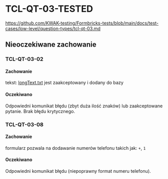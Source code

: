 # TCL-QT-03-TESTED

https://github.com/KWAK-testing/Formbricks-tests/blob/main/docs/test-cases/low-level/question-types/tcl-qt-03.md

## Nieoczekiwane zachowanie

### TCL-QT-03-02 
#### Zachowanie
tekst: [longText.txt](https://github.com/KWAK-testing/Formbricks-tests/blob/main/docs/test-cases/low-level/question-types/assets/longText.txt) jest zaakceptowany i dodany do bazy
#### Oczekiwano
Odpowiedni komunikat błędu (zbyt duża ilość znaków) lub zaakceptowane pytanie. Brak błędu krytycznego.
### TCL-QT-03-08
#### Zachowanie
formularz pozwala na dodawanie numerów telefonu takich jak: `+`, `1`
#### Oczekiwano
Odpowiedni komunikat błędu (niepoprawny format numeru telefonu).
